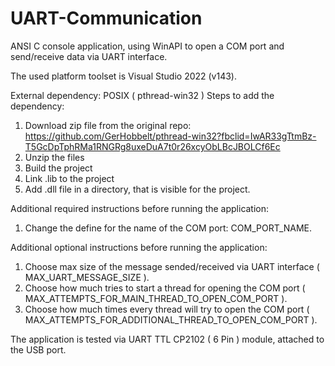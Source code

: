 # UART-Communication
ANSI C console application, using WinAPI to open a COM port and send/receive data via UART interface.

The used platform toolset is Visual Studio 2022 (v143).

External dependency: POSIX ( pthread-win32 )
Steps to add the dependency:
1. Download zip file from the original repo: https://github.com/GerHobbelt/pthread-win32?fbclid=IwAR33gTtmBz-T5GcDpTphRMa1RNGRg8uxeDuA7t0r26xcyObLBcJBOLCf6Ec
2. Unzip the files
3. Build the project
4. Link .lib to the project
5. Add .dll file in a directory, that is visible for the project.

Additional required instructions before running the application:
1. Change the define for the name of the COM port: COM_PORT_NAME.

Additional optional instructions before running the application:
1. Choose max size of the message sended/received via UART interface ( MAX_UART_MESSAGE_SIZE ).
2. Choose how much tries to start a thread for opening the COM port ( MAX_ATTEMPTS_FOR_MAIN_THREAD_TO_OPEN_COM_PORT ).
3. Choose how much times every thread will try to open the COM port ( MAX_ATTEMPTS_FOR_ADDITIONAL_THREAD_TO_OPEN_COM_PORT ).

The application is tested via UART TTL CP2102 ( 6 Pin ) module, attached to the USB port.
